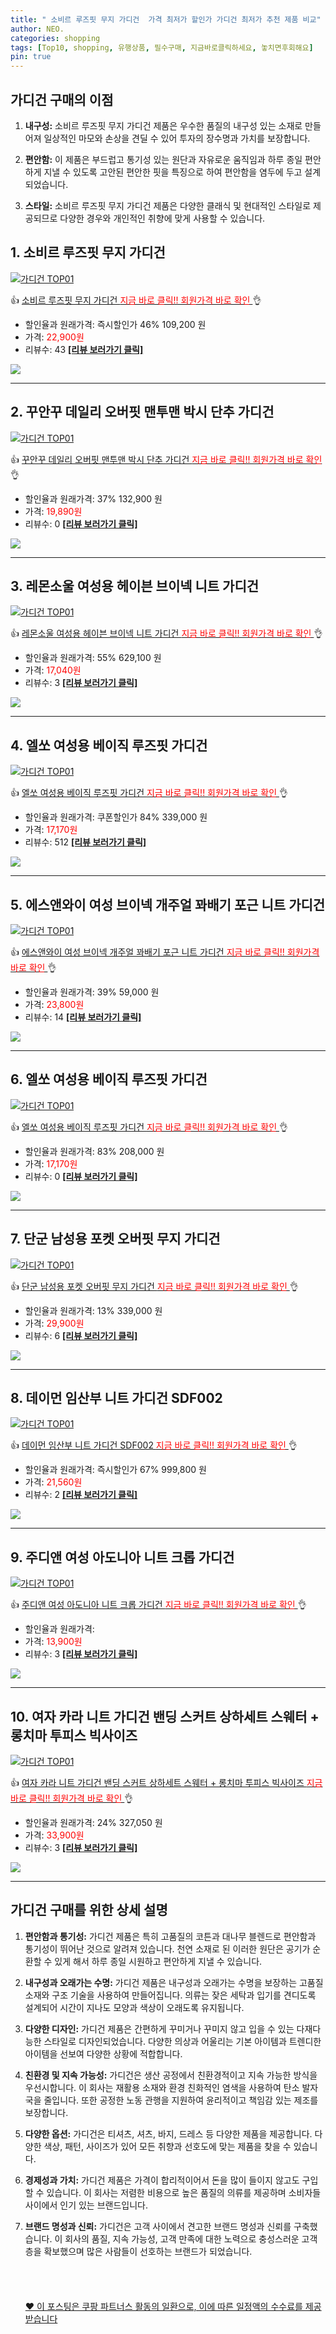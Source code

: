 ```yaml
---
title: " 소비르 루즈핏 무지 가디건  가격 최저가 할인가 가디건 최저가 추천 제품 비교"
author: NEO.
categories: shopping
tags: [Top10, shopping, 유행상품, 필수구매, 지금바로클릭하세요, 놓치면후회해요]
pin: true
---
```

## 가디건 구매의 이점
1. **내구성:** 소비르 루즈핏 무지 가디건 제품은 우수한 품질의 내구성 있는 소재로 만들어져 일상적인 마모와 손상을 견딜 수 있어 투자의 장수명과 가치를 보장합니다.


2. **편안함:** 이 제품은 부드럽고 통기성 있는 원단과 자유로운 움직임과 하루 종일 편안하게 지낼 수 있도록 고안된 편안한 핏을 특징으로 하여 편안함을 염두에 두고 설계되었습니다.


3. **스타일:** 소비르 루즈핏 무지 가디건 제품은 다양한 클래식 및 현대적인 스타일로 제공되므로 다양한 경우와 개인적인 취향에 맞게 사용할 수 있습니다.

   

## 1.  소비르 루즈핏 무지 가디건 

[![가디건 TOP01](https://thumbnail6.coupangcdn.com/thumbnails/remote/490x490ex/image/vendor_inventory/11a7/93c2f442723253d4c3e615b57cbe7d89e8f7bd840991fc5f60eeb55f64f8.jpg)](https://link.coupang.com/re/AFFSDP?lptag=AF3617701&subid=GithubCoopas&pageKey=7615197912&traceid=V0-153&itemId=20177380541&vendorItemId=87269214798)


👍 [ 소비르 루즈핏 무지 가디건  <font color=red> 지금 바로 클릭!! 회원가격 바로 확인 </font> ](https://link.coupang.com/re/AFFSDP?lptag=AF3617701&subid=GithubCoopas&pageKey=7615197912&traceid=V0-153&itemId=20177380541&vendorItemId=87269214798) 👌 


- 할인율과 원래가격: 즉시할인가 46%  109,200   원
- 가격: <span style='color:red'>22,900원</span>
- 리뷰수: 43  [**[리뷰 보러가기 클릭]**](https://link.coupang.com/re/AFFSDP?lptag=AF3617701&subid=GithubCoopas&pageKey=7615197912&traceid=V0-153&itemId=20177380541&vendorItemId=87269214798)

[![](/discount_price.png)](https://link.coupang.com/re/AFFSDP?lptag=AF3617701&subid=GithubCoopas&pageKey=7615197912&traceid=V0-153&itemId=20177380541&vendorItemId=87269214798)

---


   

## 2.  꾸안꾸 데일리 오버핏 맨투맨 박시 단추 가디건 

[![가디건 TOP01](https://thumbnail9.coupangcdn.com/thumbnails/remote/490x490ex/image/vendor_inventory/84a4/c1d264c511fb2cb531000618d64a4f7738b7499eedcc4aefbb287ab2c673.jpg)](https://link.coupang.com/re/AFFSDP?lptag=AF3617701&subid=GithubCoopas&pageKey=7651643335&traceid=V0-153&itemId=20360851678&vendorItemId=87417067025)


👍 [ 꾸안꾸 데일리 오버핏 맨투맨 박시 단추 가디건  <font color=red> 지금 바로 클릭!! 회원가격 바로 확인 </font> ](https://link.coupang.com/re/AFFSDP?lptag=AF3617701&subid=GithubCoopas&pageKey=7651643335&traceid=V0-153&itemId=20360851678&vendorItemId=87417067025) 👌 


- 할인율과 원래가격: 37%  132,900   원
- 가격: <span style='color:red'>19,890원</span>
- 리뷰수: 0  [**[리뷰 보러가기 클릭]**](https://link.coupang.com/re/AFFSDP?lptag=AF3617701&subid=GithubCoopas&pageKey=7651643335&traceid=V0-153&itemId=20360851678&vendorItemId=87417067025)

[![](/discount_price.png)](https://link.coupang.com/re/AFFSDP?lptag=AF3617701&subid=GithubCoopas&pageKey=7651643335&traceid=V0-153&itemId=20360851678&vendorItemId=87417067025)

---


   

## 3.  레몬소울 여성용 헤이븐 브이넥 니트 가디건 

[![가디건 TOP01](https://thumbnail9.coupangcdn.com/thumbnails/remote/490x490ex/image/retail/images/2023/08/03/9/7/45c63840-59ba-4087-b30b-323d3ea713aa.jpg)](https://link.coupang.com/re/AFFSDP?lptag=AF3617701&subid=GithubCoopas&pageKey=7507644428&traceid=V0-153&itemId=19665516542&vendorItemId=86771192937)


👍 [ 레몬소울 여성용 헤이븐 브이넥 니트 가디건  <font color=red> 지금 바로 클릭!! 회원가격 바로 확인 </font> ](https://link.coupang.com/re/AFFSDP?lptag=AF3617701&subid=GithubCoopas&pageKey=7507644428&traceid=V0-153&itemId=19665516542&vendorItemId=86771192937) 👌 


- 할인율과 원래가격: 55%  629,100   원
- 가격: <span style='color:red'>17,040원</span>
- 리뷰수: 3  [**[리뷰 보러가기 클릭]**](https://link.coupang.com/re/AFFSDP?lptag=AF3617701&subid=GithubCoopas&pageKey=7507644428&traceid=V0-153&itemId=19665516542&vendorItemId=86771192937)

[![](/discount_price.png)](https://link.coupang.com/re/AFFSDP?lptag=AF3617701&subid=GithubCoopas&pageKey=7507644428&traceid=V0-153&itemId=19665516542&vendorItemId=86771192937)

---


   

## 4.  엘쏘 여성용 베이직 루즈핏 가디건 

[![가디건 TOP01](https://thumbnail8.coupangcdn.com/thumbnails/remote/490x490ex/image/rs_quotation_api/hegmdh2t/9eef0561524f440cb117d3259c358ea5.jpg)](https://link.coupang.com/re/AFFSDP?lptag=AF3617701&subid=GithubCoopas&pageKey=7480653833&traceid=V0-153&itemId=19539480195&vendorItemId=86647794117)


👍 [ 엘쏘 여성용 베이직 루즈핏 가디건  <font color=red> 지금 바로 클릭!! 회원가격 바로 확인 </font> ](https://link.coupang.com/re/AFFSDP?lptag=AF3617701&subid=GithubCoopas&pageKey=7480653833&traceid=V0-153&itemId=19539480195&vendorItemId=86647794117) 👌 


- 할인율과 원래가격: 쿠폰할인가 84%  339,000   원
- 가격: <span style='color:red'>17,170원</span>
- 리뷰수: 512  [**[리뷰 보러가기 클릭]**](https://link.coupang.com/re/AFFSDP?lptag=AF3617701&subid=GithubCoopas&pageKey=7480653833&traceid=V0-153&itemId=19539480195&vendorItemId=86647794117)

[![](/discount_price.png)](https://link.coupang.com/re/AFFSDP?lptag=AF3617701&subid=GithubCoopas&pageKey=7480653833&traceid=V0-153&itemId=19539480195&vendorItemId=86647794117)

---


   

## 5.  에스앤와이 여성 브이넥 개주얼 꽈배기 포근 니트 가디건 

[![가디건 TOP01](https://thumbnail10.coupangcdn.com/thumbnails/remote/490x490ex/image/vendor_inventory/ba72/92bf1cc0e82e4c7d6458b52011a23963d5e4d982e55fef43cd83eb8bd38f.png)](https://link.coupang.com/re/AFFSDP?lptag=AF3617701&subid=GithubCoopas&pageKey=7665228542&traceid=V0-153&itemId=20432082585&vendorItemId=87513145640)


👍 [ 에스앤와이 여성 브이넥 개주얼 꽈배기 포근 니트 가디건  <font color=red> 지금 바로 클릭!! 회원가격 바로 확인 </font> ](https://link.coupang.com/re/AFFSDP?lptag=AF3617701&subid=GithubCoopas&pageKey=7665228542&traceid=V0-153&itemId=20432082585&vendorItemId=87513145640) 👌 


- 할인율과 원래가격: 39%  59,000   원
- 가격: <span style='color:red'>23,800원</span>
- 리뷰수: 14  [**[리뷰 보러가기 클릭]**](https://link.coupang.com/re/AFFSDP?lptag=AF3617701&subid=GithubCoopas&pageKey=7665228542&traceid=V0-153&itemId=20432082585&vendorItemId=87513145640)

[![](/discount_price.png)](https://link.coupang.com/re/AFFSDP?lptag=AF3617701&subid=GithubCoopas&pageKey=7665228542&traceid=V0-153&itemId=20432082585&vendorItemId=87513145640)

---


   

## 6.  엘쏘 여성용 베이직 루즈핏 가디건 

[![가디건 TOP01](https://thumbnail8.coupangcdn.com/thumbnails/remote/490x490ex/image/rs_quotation_api/hegmdh2t/9eef0561524f440cb117d3259c358ea5.jpg)](https://link.coupang.com/re/AFFSDP?lptag=AF3617701&subid=GithubCoopas&pageKey=7480653833&traceid=V0-153&itemId=19539480195&vendorItemId=86647794117)


👍 [ 엘쏘 여성용 베이직 루즈핏 가디건  <font color=red> 지금 바로 클릭!! 회원가격 바로 확인 </font> ](https://link.coupang.com/re/AFFSDP?lptag=AF3617701&subid=GithubCoopas&pageKey=7480653833&traceid=V0-153&itemId=19539480195&vendorItemId=86647794117) 👌 


- 할인율과 원래가격: 83%  208,000   원
- 가격: <span style='color:red'>17,170원</span>
- 리뷰수: 0  [**[리뷰 보러가기 클릭]**](https://link.coupang.com/re/AFFSDP?lptag=AF3617701&subid=GithubCoopas&pageKey=7480653833&traceid=V0-153&itemId=19539480195&vendorItemId=86647794117)

[![](/discount_price.png)](https://link.coupang.com/re/AFFSDP?lptag=AF3617701&subid=GithubCoopas&pageKey=7480653833&traceid=V0-153&itemId=19539480195&vendorItemId=86647794117)

---


   

## 7.  단군 남성용 포켓 오버핏 무지 가디건 

[![가디건 TOP01](https://thumbnail10.coupangcdn.com/thumbnails/remote/490x490ex/image/rs_quotation_api/pz2md575/81188d6087bb464aad93932bc41de0a6.jpg)](https://link.coupang.com/re/AFFSDP?lptag=AF3617701&subid=GithubCoopas&pageKey=6248806385&traceid=V0-153&itemId=12654817544&vendorItemId=79922191236)


👍 [ 단군 남성용 포켓 오버핏 무지 가디건  <font color=red> 지금 바로 클릭!! 회원가격 바로 확인 </font> ](https://link.coupang.com/re/AFFSDP?lptag=AF3617701&subid=GithubCoopas&pageKey=6248806385&traceid=V0-153&itemId=12654817544&vendorItemId=79922191236) 👌 


- 할인율과 원래가격: 13%  339,000   원
- 가격: <span style='color:red'>29,900원</span>
- 리뷰수: 6  [**[리뷰 보러가기 클릭]**](https://link.coupang.com/re/AFFSDP?lptag=AF3617701&subid=GithubCoopas&pageKey=6248806385&traceid=V0-153&itemId=12654817544&vendorItemId=79922191236)

[![](/discount_price.png)](https://link.coupang.com/re/AFFSDP?lptag=AF3617701&subid=GithubCoopas&pageKey=6248806385&traceid=V0-153&itemId=12654817544&vendorItemId=79922191236)

---


   

## 8.  데이먼 임산부 니트 가디건 SDF002 

[![가디건 TOP01](https://thumbnail7.coupangcdn.com/thumbnails/remote/490x490ex/image/rs_quotation_api/nhjvp6jj/4cc5a9ae68ae489e83e190d298afeaf0.jpg)](https://link.coupang.com/re/AFFSDP?lptag=AF3617701&subid=GithubCoopas&pageKey=6356915895&traceid=V0-153&itemId=13401817196&vendorItemId=80656553543)


👍 [ 데이먼 임산부 니트 가디건 SDF002  <font color=red> 지금 바로 클릭!! 회원가격 바로 확인 </font> ](https://link.coupang.com/re/AFFSDP?lptag=AF3617701&subid=GithubCoopas&pageKey=6356915895&traceid=V0-153&itemId=13401817196&vendorItemId=80656553543) 👌 


- 할인율과 원래가격: 즉시할인가 67%  999,800   원
- 가격: <span style='color:red'>21,560원</span>
- 리뷰수: 2  [**[리뷰 보러가기 클릭]**](https://link.coupang.com/re/AFFSDP?lptag=AF3617701&subid=GithubCoopas&pageKey=6356915895&traceid=V0-153&itemId=13401817196&vendorItemId=80656553543)

[![](/discount_price.png)](https://link.coupang.com/re/AFFSDP?lptag=AF3617701&subid=GithubCoopas&pageKey=6356915895&traceid=V0-153&itemId=13401817196&vendorItemId=80656553543)

---


   

## 9.  주디앤 여성 아도니아 니트 크롭 가디건 

[![가디건 TOP01](https://thumbnail7.coupangcdn.com/thumbnails/remote/490x490ex/image/vendor_inventory/b404/f26026b4c1f3b40065f1b8ecba71c9b245b25d5bfb6afaad0cecfcde1130.jpg)](https://link.coupang.com/re/AFFSDP?lptag=AF3617701&subid=GithubCoopas&pageKey=7584563652&traceid=V0-153&itemId=20028321281&vendorItemId=87124914135)


👍 [ 주디앤 여성 아도니아 니트 크롭 가디건  <font color=red> 지금 바로 클릭!! 회원가격 바로 확인 </font> ](https://link.coupang.com/re/AFFSDP?lptag=AF3617701&subid=GithubCoopas&pageKey=7584563652&traceid=V0-153&itemId=20028321281&vendorItemId=87124914135) 👌 


- 할인율과 원래가격: 
- 가격: <span style='color:red'>13,900원</span>
- 리뷰수: 3  [**[리뷰 보러가기 클릭]**](https://link.coupang.com/re/AFFSDP?lptag=AF3617701&subid=GithubCoopas&pageKey=7584563652&traceid=V0-153&itemId=20028321281&vendorItemId=87124914135)

[![](/discount_price.png)](https://link.coupang.com/re/AFFSDP?lptag=AF3617701&subid=GithubCoopas&pageKey=7584563652&traceid=V0-153&itemId=20028321281&vendorItemId=87124914135)

---


   

## 10.  여자 카라 니트 가디건 밴딩 스커트 상하세트 스웨터 + 롱치마 투피스 빅사이즈 

[![가디건 TOP01](https://thumbnail9.coupangcdn.com/thumbnails/remote/490x490ex/image/vendor_inventory/9000/fd62579afa43c0fb4be67db1c9db0d7b51650fd99ca883e24d01503b1b05.jpg)](https://link.coupang.com/re/AFFSDP?lptag=AF3617701&subid=GithubCoopas&pageKey=7744268208&traceid=V0-153&itemId=20843357715&vendorItemId=87910993855)


👍 [ 여자 카라 니트 가디건 밴딩 스커트 상하세트 스웨터 + 롱치마 투피스 빅사이즈  <font color=red> 지금 바로 클릭!! 회원가격 바로 확인 </font> ](https://link.coupang.com/re/AFFSDP?lptag=AF3617701&subid=GithubCoopas&pageKey=7744268208&traceid=V0-153&itemId=20843357715&vendorItemId=87910993855) 👌 


- 할인율과 원래가격: 24%  327,050   원
- 가격: <span style='color:red'>33,900원</span>
- 리뷰수: 3  [**[리뷰 보러가기 클릭]**](https://link.coupang.com/re/AFFSDP?lptag=AF3617701&subid=GithubCoopas&pageKey=7744268208&traceid=V0-153&itemId=20843357715&vendorItemId=87910993855)

[![](/discount_price.png)](https://link.coupang.com/re/AFFSDP?lptag=AF3617701&subid=GithubCoopas&pageKey=7744268208&traceid=V0-153&itemId=20843357715&vendorItemId=87910993855)

---
## 가디건 구매를 위한 상세 설명
1. **편안함과 통기성:** 가디건 제품은 특히 고품질의 코튼과 대나무 블렌드로 편안함과 통기성이 뛰어난 것으로 알려져 있습니다. 천연 소재로 된 이러한 원단은 공기가 순환할 수 있게 해서 하루 종일 시원하고 편안하게 지낼 수 있습니다.

2. **내구성과 오래가는 수명:** 가디건 제품은 내구성과 오래가는 수명을 보장하는 고품질 소재와 구조 기술을 사용하여 만들어집니다. 의류는 잦은 세탁과 입기를 견디도록 설계되어 시간이 지나도 모양과 색상이 오래도록 유지됩니다.

3. **다양한 디자인:** 가디건 제품은 간편하게 꾸미거나 꾸미지 않고 입을 수 있는 다재다능한 스타일로 디자인되었습니다. 다양한 의상과 어울리는 기본 아이템과 트렌디한 아이템을 선보여 다양한 상황에 적합합니다.

4. **친환경 및 지속 가능성:** 가디건은 생산 공정에서 친환경적이고 지속 가능한 방식을 우선시합니다. 이 회사는 재활용 소재와 환경 친화적인 염색을 사용하여 탄소 발자국을 줄입니다. 또한 공정한 노동 관행을 지원하여 윤리적이고 책임감 있는 제조를 보장합니다.

5. **다양한 옵션:** 가디건은 티셔츠, 셔츠, 바지, 드레스 등 다양한 제품을 제공합니다. 다양한 색상, 패턴, 사이즈가 있어 모든 취향과 선호도에 맞는 제품을 찾을 수 있습니다.

6. **경제성과 가치:** 가디건 제품은 가격이 합리적이어서 돈을 많이 들이지 않고도 구입할 수 있습니다. 이 회사는 저렴한 비용으로 높은 품질의 의류를 제공하며 소비자들 사이에서 인기 있는 브랜드입니다.

7. **브랜드 명성과 신뢰:** 가디건은 고객 사이에서 견고한 브랜드 명성과 신뢰를 구축했습니다. 이 회사의 품질, 지속 가능성, 고객 만족에 대한 노력으로 충성스러운 고객층을 확보했으며 많은 사람들이 선호하는 브랜드가 되었습니다.<br><br><br><br><br> [ ❤  이 포스팅은 쿠팡 파트너스 활동의 일환으로, 이에 따른 일정액의 수수료를 제공받습니다](https://link.coupang.com/a/bcEFyh)